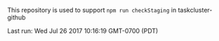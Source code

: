 This repository is used to support `npm run checkStaging` in taskcluster-github

Last run: Wed Jul 26 2017 10:16:19 GMT-0700 (PDT)